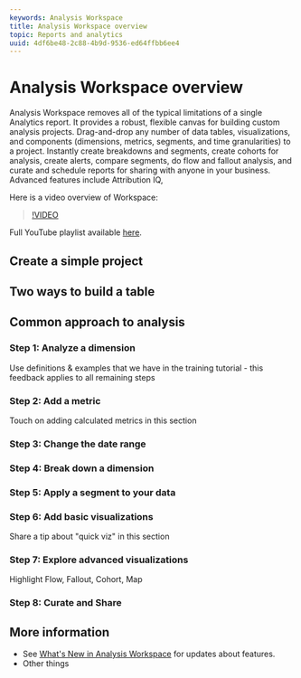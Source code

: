 ```yaml
---
keywords: Analysis Workspace
title: Analysis Workspace overview
topic: Reports and analytics
uuid: 4df6be48-2c88-4b9d-9536-ed64ffbb6ee4
---
```


# Analysis Workspace overview

Analysis Workspace removes all of the typical limitations of a single Analytics report. It provides a robust, flexible canvas for building custom analysis projects. Drag-and-drop any number of data tables, visualizations, and components (dimensions, metrics, segments, and time granularities) to a project. Instantly create breakdowns and segments, create cohorts for analysis, create alerts, compare segments, do flow and fallout analysis, and curate and schedule reports for sharing with anyone in your business. Advanced features include Attribution IQ, 

Here is a video overview of Workspace:

>[!VIDEO](https://video.tv.adobe.com/v/26266?quality=12)

Full YouTube playlist available [here](https://www.youtube.com/channel/UC8I6bqCk7gO6YdoMz6W5fvw/playlists?view=50&sort=dd&shelf_id=7).

## Create a simple project

## Two ways to build a table

## Common approach to analysis

### Step 1: Analyze a dimension

Use definitions & examples that we have in the training tutorial - this feedback applies to all remaining steps

### Step 2: Add a metric

Touch on adding calculated metrics in this section
 
### Step 3: Change the date range

### Step 4: Break down a dimension

### Step 5: Apply a segment to your data

### Step 6: Add basic visualizations 

Share a tip about "quick viz" in this section

### Step 7: Explore advanced visualizations

Highlight Flow, Fallout, Cohort, Map

### Step 8: Curate and Share

## More information

* See [What's New in Analysis Workspace](/help/analyze/analysis-workspace/new-features-in-analysis-workspace.md) for updates about features.
* Other things
